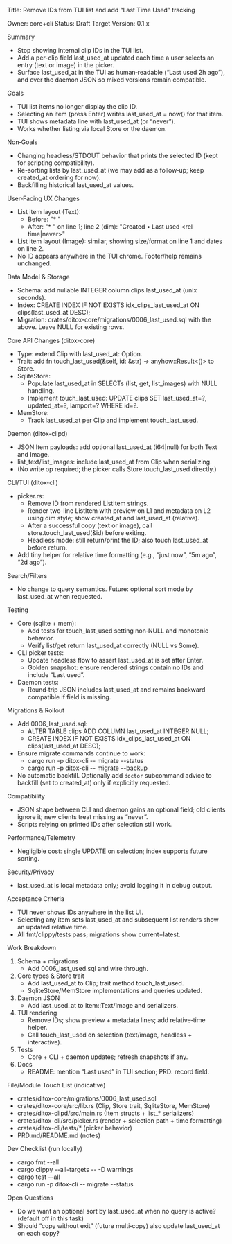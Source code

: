 Title: Remove IDs from TUI list and add “Last Time Used” tracking

Owner: core+cli
Status: Draft
Target Version: 0.1.x

Summary
- Stop showing internal clip IDs in the TUI list.
- Add a per-clip field last_used_at updated each time a user selects an entry (text or image) in the picker.
- Surface last_used_at in the TUI as human‑readable (“Last used 2h ago”), and over the daemon JSON so mixed versions remain compatible.

Goals
- TUI list items no longer display the clip ID.
- Selecting an item (press Enter) writes last_used_at = now() for that item.
- TUI shows metadata line with last_used_at (or “never”).
- Works whether listing via local Store or the daemon.

Non‑Goals
- Changing headless/STDOUT behavior that prints the selected ID (kept for scripting compatibility).
- Re-sorting lists by last_used_at (we may add as a follow‑up; keep created_at ordering for now).
- Backfilling historical last_used_at values.

User‑Facing UX Changes
- List item layout (Text):
  - Before: "* <id> <preview>"
  - After:  "* <preview>" on line 1; line 2 (dim): "Created <rel time> • Last used <rel time|never>"
- List item layout (Image): similar, showing size/format on line 1 and dates on line 2.
- No ID appears anywhere in the TUI chrome. Footer/help remains unchanged.

Data Model & Storage
- Schema: add nullable INTEGER column clips.last_used_at (unix seconds).
- Index: CREATE INDEX IF NOT EXISTS idx_clips_last_used_at ON clips(last_used_at DESC);
- Migration: crates/ditox-core/migrations/0006_last_used.sql with the above. Leave NULL for existing rows.

Core API Changes (ditox-core)
- Type: extend Clip with last_used_at: Option<OffsetDateTime>.
- Trait: add fn touch_last_used(&self, id: &str) -> anyhow::Result<()> to Store.
- SqliteStore:
  - Populate last_used_at in SELECTs (list, get, list_images) with NULL handling.
  - Implement touch_last_used: UPDATE clips SET last_used_at=?, updated_at=?, lamport=? WHERE id=?.
- MemStore:
  - Track last_used_at per Clip and implement touch_last_used.

Daemon (ditox-clipd)
- JSON Item payloads: add optional last_used_at (i64|null) for both Text and Image.
- list_text/list_images: include last_used_at from Clip when serializing.
- (No write op required; the picker calls Store.touch_last_used directly.)

CLI/TUI (ditox-cli)
- picker.rs:
  - Remove ID from rendered ListItem strings.
  - Render two-line ListItem with preview on L1 and metadata on L2 using dim style; show created_at and last_used_at (relative).
  - After a successful copy (text or image), call store.touch_last_used(&id) before exiting.
  - Headless mode: still return/print the ID; also touch last_used_at before return.
- Add tiny helper for relative time formatting (e.g., “just now”, “5m ago”, “2d ago”).

Search/Filters
- No change to query semantics. Future: optional sort mode by last_used_at when requested.

Testing
- Core (sqlite + mem):
  - Add tests for touch_last_used setting non‑NULL and monotonic behavior.
  - Verify list/get return last_used_at correctly (NULL vs Some).
- CLI picker tests:
  - Update headless flow to assert last_used_at is set after Enter.
  - Golden snapshot: ensure rendered strings contain no IDs and include “Last used”.
- Daemon tests:
  - Round‑trip JSON includes last_used_at and remains backward compatible if field is missing.

Migrations & Rollout
- Add 0006_last_used.sql:
  - ALTER TABLE clips ADD COLUMN last_used_at INTEGER NULL;
  - CREATE INDEX IF NOT EXISTS idx_clips_last_used_at ON clips(last_used_at DESC);
- Ensure migrate commands continue to work:
  - cargo run -p ditox-cli -- migrate --status
  - cargo run -p ditox-cli -- migrate --backup
- No automatic backfill. Optionally add `doctor` subcommand advice to backfill (set to created_at) only if explicitly requested.

Compatibility
- JSON shape between CLI and daemon gains an optional field; old clients ignore it; new clients treat missing as “never”.
- Scripts relying on printed IDs after selection still work.

Performance/Telemetry
- Negligible cost: single UPDATE on selection; index supports future sorting.

Security/Privacy
- last_used_at is local metadata only; avoid logging it in debug output.

Acceptance Criteria
- TUI never shows IDs anywhere in the list UI.
- Selecting any item sets last_used_at and subsequent list renders show an updated relative time.
- All fmt/clippy/tests pass; migrations show current=latest.

Work Breakdown
1) Schema + migrations
   - Add 0006_last_used.sql and wire through.
2) Core types & Store trait
   - Add last_used_at to Clip; trait method touch_last_used.
   - SqliteStore/MemStore implementations and queries updated.
3) Daemon JSON
   - Add last_used_at to Item::Text/Image and serializers.
4) TUI rendering
   - Remove IDs; show preview + metadata lines; add relative‑time helper.
   - Call touch_last_used on selection (text/image, headless + interactive).
5) Tests
   - Core + CLI + daemon updates; refresh snapshots if any.
6) Docs
   - README: mention “Last used” in TUI section; PRD: record field.

File/Module Touch List (indicative)
- crates/ditox-core/migrations/0006_last_used.sql
- crates/ditox-core/src/lib.rs (Clip, Store trait, SqliteStore, MemStore)
- crates/ditox-clipd/src/main.rs (Item structs + list_* serializers)
- crates/ditox-cli/src/picker.rs (render + selection path + time formatting)
- crates/ditox-cli/tests/* (picker behavior)
- PRD.md/README.md (notes)

Dev Checklist (run locally)
- cargo fmt --all
- cargo clippy --all-targets -- -D warnings
- cargo test --all
- cargo run -p ditox-cli -- migrate --status

Open Questions
- Do we want an optional sort by last_used_at when no query is active? (default off in this task)
- Should “copy without exit” (future multi‑copy) also update last_used_at on each copy?
